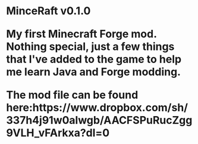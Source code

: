 <h1>MinceRaft v0.1.0

<p>My first Minecraft Forge mod. 
Nothing special, just a few things that I've added to the game to help me learn Java and Forge modding.
<br>
<p>The mod file can be found here:https://www.dropbox.com/sh/337h4j91w0alwgb/AACFSPuRucZgg9VLH_vFArkxa?dl=0
